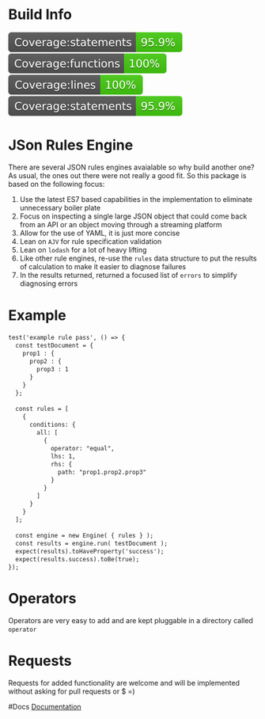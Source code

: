 # Build Info
![Statements](badges/badge-statements.svg) ![Functions](badges/badge-functions.svg) ![Lines](badges/badge-lines.svg) ![Statements](badges/badge-statements.svg)

# JSon Rules Engine
There are several JSON rules engines avaialable so why build another one?
As usual, the ones out there were not really a good fit. So this package is
based on the following focus:

1. Use the latest ES7 based capabilities in the implementation to eliminate
unnecessary boiler plate
1. Focus on inspecting a single large JSON object that could come back from
an API or an object moving through a streaming platform
1. Allow for the use of YAML, it is just more concise
1. Lean on `AJV` for rule specification validation
1. Lean on `lodash` for a lot of heavy lifting
1. Like other rule engines, re-use the `rules` data structure to put the results
of calculation to make it easier to diagnose failures
1. In the results returned, returned a focused list of `errors` to simplify
diagnosing errors
 
# Example

```
test('example rule pass', () => {
  const testDocument = {
    prop1 : {
      prop2 : {
        prop3 : 1
      }
    }
  };
  
  const rules = [
    {
      conditions: {
        all: [
          {
            operator: "equal",
            lhs: 1,
            rhs: {
              path: "prop1.prop2.prop3"
            }
          }
        ]
      }
    }
  ];
  
  const engine = new Engine( { rules } );
  const results = engine.run( testDocument );
  expect(results).toHaveProperty('success');
  expect(results.success).toBe(true);
});
```

# Operators
Operators are very easy to add and are kept pluggable in a directory called
`operator`

# Requests
Requests for added functionality are welcome and will be implemented without
asking for pull requests or $ =)

#Docs
[Documentation](docs/conditions.md)
